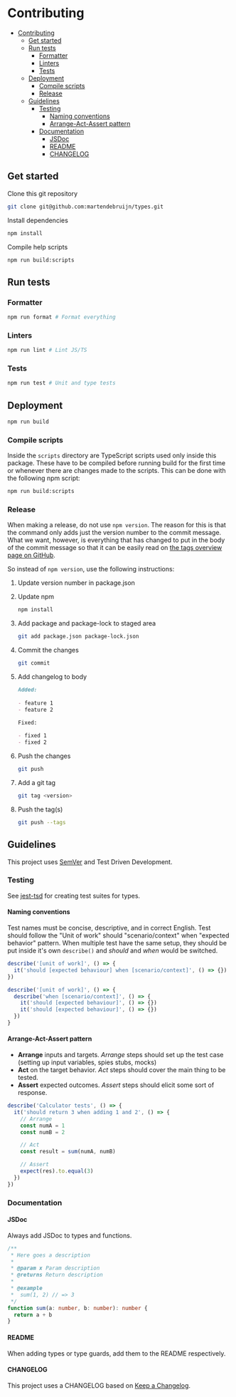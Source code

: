 # Contributing

- [Contributing](#contributing)
  - [Get started](#get-started)
  - [Run tests](#run-tests)
    - [Formatter](#formatter)
    - [Linters](#linters)
    - [Tests](#tests)
  - [Deployment](#deployment)
    - [Compile scripts](#compile-scripts)
    - [Release](#release)
  - [Guidelines](#guidelines)
    - [Testing](#testing)
      - [Naming conventions](#naming-conventions)
      - [Arrange-Act-Assert pattern](#arrange-act-assert-pattern)
    - [Documentation](#documentation)
      - [JSDoc](#jsdoc)
      - [README](#readme)
      - [CHANGELOG](#changelog)

## Get started

Clone this git repository

```sh
git clone git@github.com:martendebruijn/types.git
```

Install dependencies

```sh
npm install
```

Compile help scripts

```sh
npm run build:scripts
```

## Run tests

### Formatter

```sh
npm run format # Format everything
```

### Linters

```sh
npm run lint # Lint JS/TS
```

### Tests

```sh
npm run test # Unit and type tests
```

## Deployment

```sh
npm run build
```

### Compile scripts

Inside the `scripts` directory are TypeScript scripts used only inside this package.
These have to be compiled before running build for the first time or whenever there
are changes made to the scripts. This can be done with the following npm script:

```sh
npm run build:scripts
```

### Release

When making a release, do not use `npm version`. The reason for this is that the
command only adds just the version number to the commit message. What we want, however,
is everything that has changed to put in the body of the commit message so that
it can be easily read on [the tags overview page on GitHub](https://github.com/martendebruijn/types/tags).

So instead of `npm version`, use the following instructions:

1. Update version number in package.json
2. Update npm

    ```sh
    npm install
    ```

3. Add package and package-lock to staged area

    ```sh
    git add package.json package-lock.json
    ```

4. Commit the changes

    ```sh
    git commit
    ```

5. Add changelog to body

    ```md
    Added:
  
    - feature 1
    - feature 2
  
    Fixed:

    - fixed 1
    - fixed 2
    ```

6. Push the changes

    ```sh
    git push
    ```

7. Add a git tag

    ```sh
    git tag <version>
    ```

8. Push the tag(s)

    ```sh
    git push --tags
    ```

## Guidelines

This project uses [SemVer](https://semver.org/) and Test Driven Development.

### Testing

See [jest-tsd](https://github.com/0livare/jest-tsd) for creating test suites for
types.

#### Naming conventions

Test names must be concise, descriptive, and in correct English. Test should follow
the "Unit of work" should "scenario/context" when "expected behavior" pattern. When
multiple test have the same setup, they should be put inside it's own `describe()`
and _should_ and _when_ would be switched.

```ts
describe('[unit of work]', () => {
  it('should [expected behaviour] when [scenario/context]', () => {})
})

describe('[unit of work]', () => {
  describe('when [scenario/context]', () => {
    it('should [expected behaviour]', () => {})
    it('should [expected behaviour]', () => {})
  })
}
```

#### Arrange-Act-Assert pattern

- **Arrange** inputs and targets. _Arrange_ steps should set up the test case (setting
  up input variables, spies stubs, mocks)
- **Act** on the target behavior. _Act_ steps should cover the main thing to be tested.
- **Assert** expected outcomes. _Assert_ steps should elicit some sort of response.

```ts
describe('Calculator tests', () => {
  it('should return 3 when adding 1 and 2', () => {
    // Arrange
    const numA = 1
    const numB = 2

    // Act
    const result = sum(numA, numB)

    // Assert
    expect(res).to.equal(3)
  })
})
```

### Documentation

#### JSDoc

Always add JSDoc to types and functions.

```ts
/**
 * Here goes a description
 *
 * @param x Param description
 * @returns Return description
 *
 * @example
 *  sum(1, 2) // => 3
 */
function sum(a: number, b: number): number {
  return a + b
}
```

#### README

When adding types or type guards, add them to the README respectively.

#### CHANGELOG

This project uses a CHANGELOG based on [Keep a Changelog](https://keepachangelog.com/en/1.0.0/).
